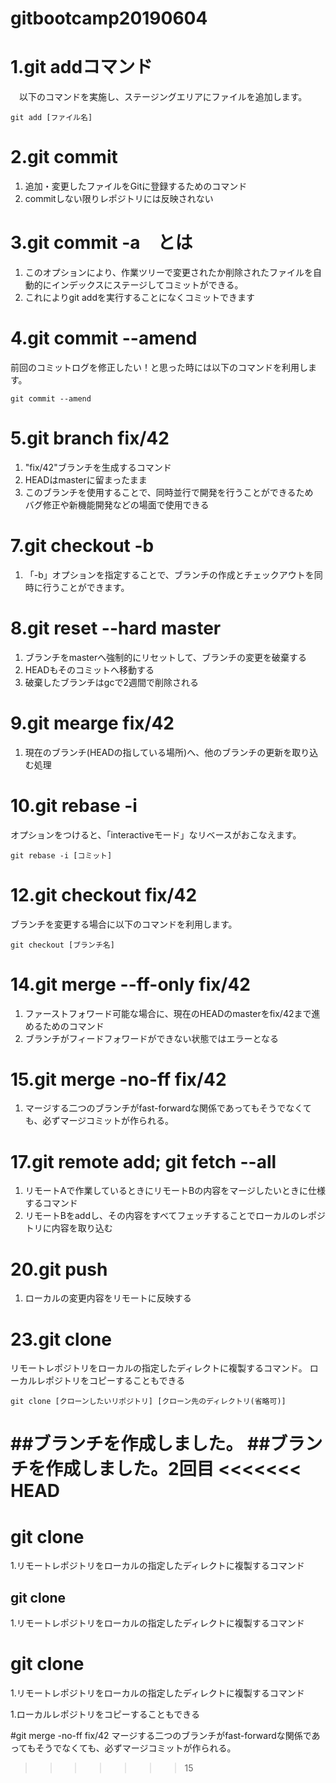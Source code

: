 # gitbootcamp20190604

# 1.git addコマンド

　以下のコマンドを実施し、ステージングエリアにファイルを追加します。

    git add [ファイル名]

# 2.git commit
  1. 追加・変更したファイルをGitに登録するためのコマンド
  1. commitしない限りレポジトリには反映されない

# 3.git commit -a　とは
  1. このオプションにより、作業ツリーで変更されたか削除されたファイルを自動的にインデックスにステージしてコミットができる。  
  1. これによりgit addを実行することになくコミットできます

# 4.git commit --amend

前回のコミットログを修正したい！と思った時には以下のコマンドを利用します。

    git commit --amend

# 5.git branch fix/42
  1. "fix/42"ブランチを生成するコマンド
  1. HEADはmasterに留まったまま
  1. このブランチを使用することで、同時並行で開発を行うことができるため　バグ修正や新機能開発などの場面で使用できる

# 7.git checkout -b
  1. 「-b」オプションを指定することで、ブランチの作成とチェックアウトを同時に行うことができます。

# 8.git reset --hard master
  1. ブランチをmasterへ強制的にリセットして、ブランチの変更を破棄する
  1. HEADもそのコミットへ移動する
  1. 破棄したブランチはgcで2週間で削除される

# 9.git mearge fix/42
  1. 現在のブランチ(HEADの指している場所)へ、他のブランチの更新を取り込む処理

# 10.git rebase -i

オプションをつけると、「interactiveモード」なリベースがおこなえます。

    git rebase -i [コミット]

# 12.git checkout fix/42

ブランチを変更する場合に以下のコマンドを利用します。

    git checkout [ブランチ名]


# 14.git merge --ff-only fix/42
  1. ファーストフォワード可能な場合に、現在のHEADのmasterをfix/42まで進めるためのコマンド
  1. ブランチがフィードフォワードができない状態ではエラーとなる

# 15.git merge -no-ff fix/42
  1. マージする二つのブランチがfast-forwardな関係であってもそうでなくても、必ずマージコミットが作られる。


# 17.git remote add; git fetch --all
  1. リモートAで作業しているときにリモートBの内容をマージしたいときに仕様するコマンド
  1. リモートBをaddし、その内容をすべてフェッチすることでローカルのレポジトリに内容を取り込む

# 20.git push
  1. ローカルの変更内容をリモートに反映する

# 23.git clone
リモートレポジトリをローカルの指定したディレクトに複製するコマンド。
ローカルレポジトリをコピーすることもできる

    git clone [クローンしたいリポジトリ] [クローン先のディレクトリ(省略可)]

##ブランチを作成しました。
##ブランチを作成しました。2回目
<<<<<<< HEAD
=======

# git clone
1.リモートレポジトリをローカルの指定したディレクトに複製するコマンド

## git clone
1.リモートレポジトリをローカルの指定したディレクトに複製するコマンド

# git clone
1.リモートレポジトリをローカルの指定したディレクトに複製するコマンド

1.ローカルレポジトリをコピーすることもできる

#git merge -no-ff fix/42
 マージする二つのブランチがfast-forwardな関係であってもそうでなくても、必ずマージコミットが作られる。
>>>>>>> 15
